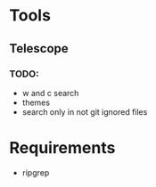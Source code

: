 # Tools

## Telescope

### TODO:

- w and c search
- themes
- search only in not git ignored files

# Requirements

- ripgrep
